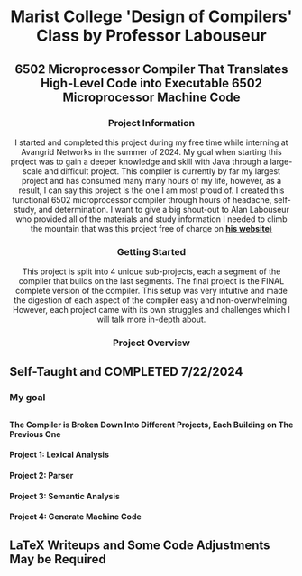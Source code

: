 <h1 align="center">Marist College 'Design of Compilers' Class by Professor Labouseur</h3> 

<h2 align="center">6502 Microprocessor Compiler That Translates High-Level Code into Executable 6502 Microprocessor Machine Code</h3>  
 <h3 align="center">Project Information</h4>
 <p align="center">
  I started and completed this project during my free time while interning at Avangrid Networks in the summer of 2024. My goal when starting this project was to gain a deeper knowledge and skill with Java through a large-scale and difficult project. This compiler is currently by far my largest project and has consumed many many hours of my life, however, as a result, I can say this project is the one I am most proud of. I created this functional 6502 microprocessor compiler through hours of headache, self-study, and determination. I want to give a big shout-out to Alan Labouseur who provided all of the materials and study information I needed to climb the mountain that was this project free of charge on <a href="https://www.labouseur.com/courses/compilers/"><strong>his website</strong>)</a>
 </p>
  <h3 align="center">Getting Started</h3> 
    <p align="center">
  This project is split into 4 unique sub-projects, each a segment of the compiler that builds on the last segments. The final project is the FINAL complete version of the compiler. This setup was very intuitive and made the digestion of each aspect of the compiler easy and non-overwhelming. However, each project came with its own struggles and challenges which I will talk more in-depth about.
  </p>
  <h3 align="center">Project Overview</h3> 
  
</div>

## Self-Taught and COMPLETED 7/22/2024

### My goal
##
#### The Compiler is Broken Down Into Different Projects, Each Building on The Previous One

#### Project 1: Lexical Analysis
#### Project 2: Parser
#### Project 3: Semantic Analysis
#### Project 4: Generate Machine Code


## LaTeX Writeups and Some Code Adjustments May be Required



